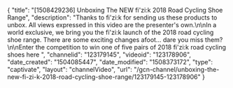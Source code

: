{
    "title": "[1508429236] Unboxing The NEW fi'zi:k 2018 Road Cycling Shoe Range",
    "description": "Thanks to fi'zi:k for sending us these products to unbox. All views expressed in this video are the presenter's own.\n\nIn a world exclusive, we bring you the fi'zi:k launch of the 2018 road cycling shoe range. There are some exciting changes afoot... dare you miss them?\n\nEnter the competition to win one of five pairs of 2018 fi'zi:k road cycling shoes here ",
    "channelid": "123179145",
    "videoid": "123178906",
    "date_created": "1504085447",
    "date_modified": "1508373172",
    "type": "captivate",
    "layout": "channelVideo",
    "url": "\/gcn-channel\/unboxing-the-new-fi-zi-k-2018-road-cycling-shoe-range\/123179145-123178906"
}